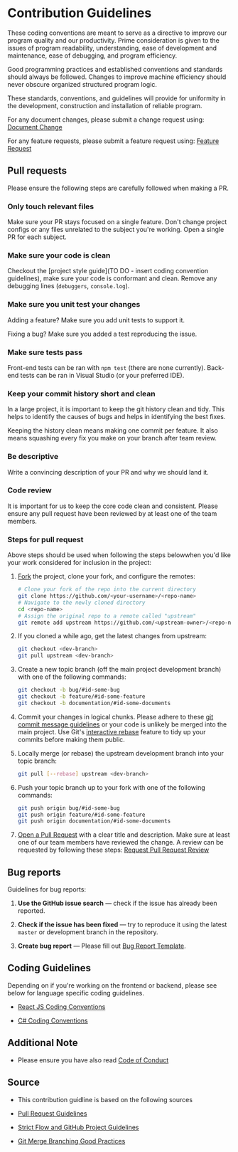 # Contribution Guidelines

These coding conventions are meant to serve as a directive to improve our program quality and our productivity. Prime consideration is given to the issues of program readability, understanding, ease of development and maintenance, ease of debugging, and program efficiency. 

Good programming practices and established conventions and standards should always be followed. Changes to improve machine efficiency should never obscure organized structured program logic.

These standards, conventions, and guidelines will provide for uniformity in the development, construction and installation of reliable program.

For any document changes, please submit a change request using: [Document Change](https://github.com/SOFTENG701G1/Flatmate-Management-System/issues/new?assignees=&labels=documentation&template=documentation-update.md&title=%5BDOC%5D)

For any feature requests, please submit a feature request using: [Feature Request](https://github.com/SOFTENG701G1/Flatmate-Management-System/issues/new?assignees=&labels=feature&template=feature_request.md&title=%5BFEATURE%5D)

## Pull requests

Please ensure the following steps are carefully followed when making a PR.

### Only touch relevant files

Make sure your PR stays focused on a single feature. Don't change project configs or any files unrelated to the subject you're working. Open a single PR for each subject.

### Make sure your code is clean

Checkout the [project style guide](TO DO - insert coding convention guidelines), make sure your code is conformant and clean. Remove any debugging lines (`debuggers`, `console.log`).

### Make sure you unit test your changes

Adding a feature? Make sure you add unit tests to support it.

Fixing a bug? Make sure you added a test reproducing the issue.

### Make sure tests pass

Front-end tests can be ran with `npm test` (there are none currently).
Back-end tests can be ran in Visual Studio (or your preferred IDE).

### Keep your commit history short and clean

In a large project, it is important to keep the git history clean and tidy. This helps to identify the causes of bugs and helps in identifying the best fixes.

Keeping the history clean means making one commit per feature. It also means squashing every fix you make on your branch after team review.

### Be descriptive

Write a convincing description of your PR and why we should land it.

### Code review

It is important for us to keep the core code clean and consistent. Please ensure any pull request have been reviewed by at least one of the team members.

### Steps for pull request

Above steps should be used when following the steps belowwhen you'd like your work considered for inclusion in the
project:

1. [Fork](http://help.github.com/fork-a-repo/) the project, clone your fork,
   and configure the remotes:

   ```bash
   # Clone your fork of the repo into the current directory
   git clone https://github.com/<your-username>/<repo-name>
   # Navigate to the newly cloned directory
   cd <repo-name>
   # Assign the original repo to a remote called "upstream"
   git remote add upstream https://github.com/<upstream-owner>/<repo-name>
   ```

2. If you cloned a while ago, get the latest changes from upstream:

   ```bash
   git checkout <dev-branch>
   git pull upstream <dev-branch>
   ```

3. Create a new topic branch (off the main project development branch) with one of the following commands:

   ```bash
   git checkout -b bug/#id-some-bug
   git checkout -b feature/#id-some-feature
   git checkout -b documentation/#id-some-documents
   ```

4. Commit your changes in logical chunks. Please adhere to these [git commit
   message guidelines](http://tbaggery.com/2008/04/19/a-note-about-git-commit-messages.html)
   or your code is unlikely be merged into the main project. Use Git's
   [interactive rebase](https://help.github.com/articles/interactive-rebase)
   feature to tidy up your commits before making them public.

5. Locally merge (or rebase) the upstream development branch into your topic branch:

   ```bash
   git pull [--rebase] upstream <dev-branch>
   ```

6. Push your topic branch up to your fork with one of the following commands:

   ```bash
   git push origin bug/#id-some-bug
   git push origin feature/#id-some-feature
   git push origin documentation/#id-some-documents
   ```

7. [Open a Pull Request](https://help.github.com/articles/using-pull-requests/)
    with a clear title and description. Make sure at least one of our team members have reviewed the change. A review can be requested by following these steps: [Request Pull Request Review](https://help.github.com/en/github/collaborating-with-issues-and-pull-requests/requesting-a-pull-request-review)

<a name="bugs"></a>
## Bug reports

Guidelines for bug reports:

1. **Use the GitHub issue search** &mdash; check if the issue has already been
   reported.

2. **Check if the issue has been fixed** &mdash; try to reproduce it using the
   latest `master` or development branch in the repository.

3. **Create bug report** &mdash; Please fill out [Bug Report Template](https://github.com/SOFTENG701G1/Flatmate-Management-System/issues/new?assignees=&labels=bug&template=bug_report.md&title=%5BBUG%5D).

<a name="guidelines"></a>
## Coding Guidelines 

Depending on if you're working on the frontend or backend, please see below for language specific coding guidelines. 

- [React JS Coding Conventions](docs/reactjs-guidelines.md)

- [C# Coding Conventions](docs/C#-guidelines.md)
 
<a name="notes"></a>
## Additional Note 

- Please ensure you have also read [Code of Conduct](CODE_OF_CONDUCT.md)

<a name="sources"></a>
## Source

- This contribution guidline is based on the following sources

- [Pull Request Guidelines](https://github.com/exercism/docs/blob/master/contributing/pull-request-guidelines.md)

- [Strict Flow and GitHub Project Guidelines](https://gist.github.com/rsp/057481db4dbd999bb7077f211f53f212)

- [Git Merge Branching Good Practices](https://github.com/geonetwork/core-geonetwork/wiki/Git-merge-branching-good-practices)
